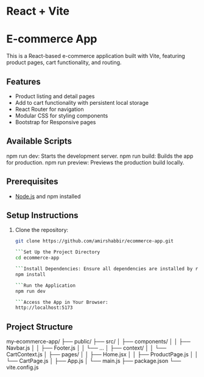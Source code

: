 # React + Vite

# E-commerce App

This is a React-based e-commerce application built with Vite, featuring product pages, cart functionality, and routing.

## Features

- Product listing and detail pages
- Add to cart functionality with persistent local storage
- React Router for navigation
- Modular CSS for styling components
- Bootstrap for Responsive pages 

## Available Scripts
npm run dev: Starts the development server.
npm run build: Builds the app for production.
npm run preview: Previews the production build locally.

## Prerequisites

- [Node.js](https://nodejs.org/) and npm installed


## Setup Instructions
1. Clone the repository:

   ```bash
   git clone https://github.com/amirshabbir/ecommerce-app.git
   
   ```Set Up the Project Directory
   cd ecommerce-app

   ```Install Dependencies: Ensure all dependencies are installed by running:
   npm install

   ```Run the Application
   npm run dev

   ```Access the App in Your Browser:
   http://localhost:5173

## Project Structure
my-ecommerce-app/
├── public/
├── src/
│   ├── components/
│   │   ├── Navbar.js
│   │   ├── Footer.js
│   │   └── ...
│   ├── context/
│   │   └── CartContext.js
│   ├── pages/
│   │   ├── Home.jsx
│   │   ├── ProductPage.js
│   │   └── CartPage.js
│   ├── App.js
│   └── main.js
├── package.json
└── vite.config.js


